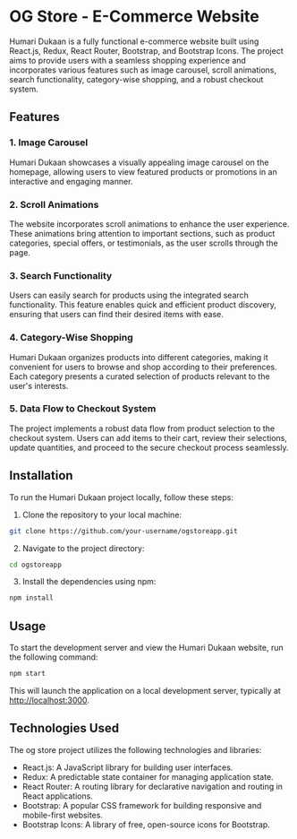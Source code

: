 # OG Store - E-Commerce Website


Humari Dukaan is a fully functional e-commerce website built using React.js, Redux, React Router, Bootstrap, and Bootstrap Icons. The project aims to provide users with a seamless shopping experience and incorporates various features such as image carousel, scroll animations, search functionality, category-wise shopping, and a robust checkout system.

## Features
 
### 1. Image Carousel

Humari Dukaan showcases a visually appealing image carousel on the homepage, allowing users to view featured products or promotions in an interactive and engaging manner.

### 2. Scroll Animations

The website incorporates scroll animations to enhance the user experience. These animations bring attention to important sections, such as product categories, special offers, or testimonials, as the user scrolls through the page.

### 3. Search Functionality

Users can easily search for products using the integrated search functionality. This feature enables quick and efficient product discovery, ensuring that users can find their desired items with ease.

### 4. Category-Wise Shopping

Humari Dukaan organizes products into different categories, making it convenient for users to browse and shop according to their preferences. Each category presents a curated selection of products relevant to the user's interests.

### 5. Data Flow to Checkout System

The project implements a robust data flow from product selection to the checkout system. Users can add items to their cart, review their selections, update quantities, and proceed to the secure checkout process seamlessly.

## Installation

To run the Humari Dukaan project locally, follow these steps:

1. Clone the repository to your local machine:

```bash
git clone https://github.com/your-username/ogstoreapp.git
```

2. Navigate to the project directory:

```bash
cd ogstoreapp
```

3. Install the dependencies using npm:

```bash
npm install
```

## Usage

To start the development server and view the Humari Dukaan website, run the following command:

```bash
npm start
```

This will launch the application on a local development server, typically at [http://localhost:3000](http://localhost:3000).

## Technologies Used

The og store project utilizes the following technologies and libraries:

- React.js: A JavaScript library for building user interfaces.
- Redux: A predictable state container for managing application state.
- React Router: A routing library for declarative navigation and routing in React applications.
- Bootstrap: A popular CSS framework for building responsive and mobile-first websites.
- Bootstrap Icons: A library of free, open-source icons for Bootstrap.

